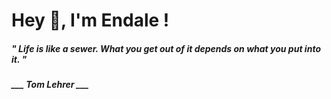 <h1 title="head"> Hey 👋, I'm Endale !</h1>

**<h5><i>" Life is like a sewer. What you get out of it depends on what you put into it. "</i></h5>**

*<b>___ Tom Lehrer ___</b>*
